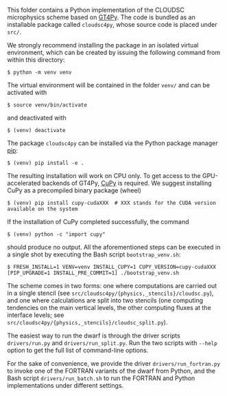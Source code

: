 This folder contains a Python implementation of the CLOUDSC microphysics scheme based on
[GT4Py](https://github.com/GridTools/gt4py/tree/master). The code is bundled as an installable
package called `cloudsc4py`, whose source code is placed under `src/`.

We strongly recommend installing the package in an isolated virtual environment, which can be
created by issuing the following command from within this directory:
```shell
$ python -m venv venv
```
The virtual environment will be contained in the folder `venv/` and can be activated with
```shell
$ source venv/bin/activate
```
and deactivated with
```shell
$ (venv) deactivate
```
The package `cloudsc4py` can be installed via the Python package manager [pip](https://pypi.org/project/pip/):
```shell
$ (venv) pip install -e .
```
The resulting installation will work on CPU only. To get access to the GPU-accelerated backends of
GT4Py, [CuPy](https://cupy.dev/) is required. We suggest installing CuPy as a precompiled binary
package (wheel)
```shell
$ (venv) pip install cupy-cudaXXX  # XXX stands for the CUDA version available on the system
```
If the installation of CuPy completed successfully, the command
```shell
$ (venv) python -c "import cupy"
```
should produce no output.
All the aforementioned steps can be executed in a single shot by executing the Bash script `bootstrap_venv.sh`:
```shell
$ FRESH_INSTALL=1 VENV=venv INSTALL_CUPY=1 CUPY_VERSION=cupy-cudaXXX [PIP_UPGRADE=1 INSTALL_PRE_COMMIT=1] ./bootstrap_venv.sh
```

The scheme comes in two forms: one where computations are carried out in a single stencil
(see `src/cloudsc4py/{physics,_stencils}/cloudsc.py`), and one where calculations are split into two
stencils (one computing tendencies on the main vertical levels, the other computing fluxes at the
interface levels; see `src/cloudsc4py/{physics,_stencils}/cloudsc_split.py`).

The easiest way to run the dwarf is through the driver scripts `drivers/run.py` and `drivers/run_split.py`.
Run the two scripts with `--help` option to get the full list of command-line options.

For the sake of convenience, we provide the driver `drivers/run_fortran.py` to invoke one of the
FORTRAN variants of the dwarf from Python, and the Bash script `drivers/run_batch.sh` to run the
FORTRAN and Python implementations under different settings.

